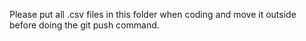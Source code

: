 Please put all .csv files in this folder when coding and move it outside before doing the git push command.